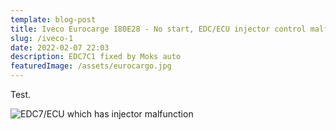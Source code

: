 ```yaml
---
template: blog-post
title: Iveco Eurocarge 180E28 - No start, EDC/ECU injector control malfunction
slug: /iveco-1
date: 2022-02-07 22:03
description: EDC7C1 fixed by Moks auto
featuredImage: /assets/eurocargo.jpg
---
```

Test.



![EDC7/ECU which has injector malfunction](/assets/edc7c1.jpg "EDC7")